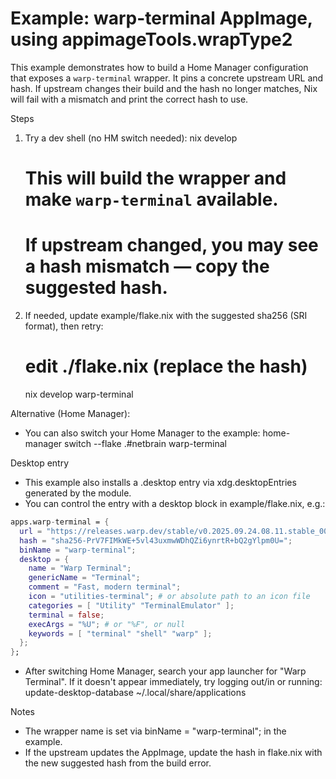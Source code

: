# Example: warp-terminal AppImage, using appimageTools.wrapType2

This example demonstrates how to build a Home Manager configuration that exposes a `warp-terminal` wrapper. It pins a concrete upstream URL and hash. If upstream changes their build and the hash no longer matches, Nix will fail with a mismatch and print the correct hash to use.

Steps
1) Try a dev shell (no HM switch needed):
   nix develop
   # This will build the wrapper and make `warp-terminal` available.
   # If upstream changed, you may see a hash mismatch — copy the suggested hash.

2) If needed, update example/flake.nix with the suggested sha256 (SRI format), then retry:
   # edit ./flake.nix (replace the hash)
   nix develop
   warp-terminal

Alternative (Home Manager):
- You can also switch your Home Manager to the example:
  home-manager switch --flake .#netbrain
  warp-terminal

Desktop entry
- This example also installs a .desktop entry via xdg.desktopEntries generated by the module.
- You can control the entry with a desktop block in example/flake.nix, e.g.:
```nix
apps.warp-terminal = {
  url = "https://releases.warp.dev/stable/v0.2025.09.24.08.11.stable_00/Warp-x86_64.AppImage";
  hash = "sha256-PrV7FIMkWE+5vl43uxmwWDhQZi6ynrtR+bQ2gYlpm0U=";
  binName = "warp-terminal";
  desktop = {
    name = "Warp Terminal";
    genericName = "Terminal";
    comment = "Fast, modern terminal";
    icon = "utilities-terminal"; # or absolute path to an icon file
    categories = [ "Utility" "TerminalEmulator" ];
    terminal = false;
    execArgs = "%U"; # or "%F", or null
    keywords = [ "terminal" "shell" "warp" ];
  };
};
```
- After switching Home Manager, search your app launcher for "Warp Terminal". If it doesn't appear immediately, try logging out/in or running: update-desktop-database ~/.local/share/applications

Notes
- The wrapper name is set via binName = "warp-terminal"; in the example.
- If the upstream updates the AppImage, update the hash in flake.nix with the new suggested hash from the build error.
